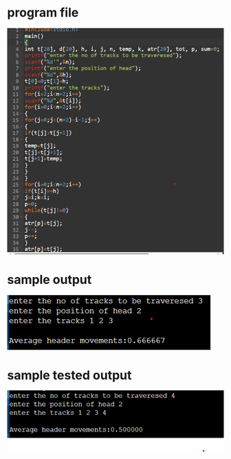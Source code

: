 # program file
![program file](scan_579.png)
# sample output
![sample output](IO_579.png)
# sample tested output
![tested output](TIO_579.png)
